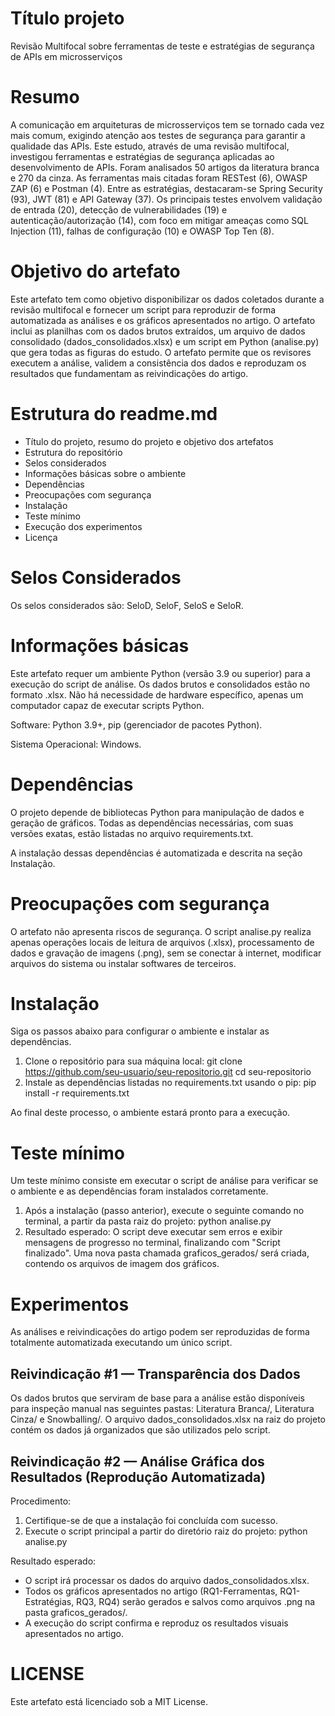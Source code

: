 # Título projeto
Revisão Multifocal sobre ferramentas de teste e estratégias de segurança de APIs em microsserviços
# Resumo
A comunicação em arquiteturas de microsserviços tem se tornado cada vez mais comum, exigindo atenção aos testes de segurança para garantir a qualidade das APIs. Este estudo, através de uma revisão multifocal, investigou ferramentas e estratégias de segurança aplicadas ao desenvolvimento de APIs. Foram analisados 50 artigos da literatura branca e 270 da cinza. As ferramentas mais citadas foram RESTest (6), OWASP ZAP (6) e Postman (4). Entre as estratégias, destacaram-se Spring Security (93), JWT (81) e API Gateway (37). Os principais testes envolvem validação de entrada (20), detecção de vulnerabilidades (19) e autenticação/autorização (14), com foco em mitigar ameaças como SQL Injection (11), falhas de configuração (10) e OWASP Top Ten (8).
# Objetivo do artefato
Este artefato tem como objetivo disponibilizar os dados coletados durante a revisão multifocal e fornecer um script para reproduzir de forma automatizada as análises e os gráficos apresentados no artigo. O artefato inclui as planilhas com os dados brutos extraídos, um arquivo de dados consolidado (dados_consolidados.xlsx) e um script em Python (analise.py) que gera todas as figuras do estudo. O artefato permite que os revisores executem a análise, validem a consistência dos dados e reproduzam os resultados que fundamentam as reivindicações do artigo.

# Estrutura do readme.md
- Título do projeto, resumo do projeto e objetivo dos artefatos
- Estrutura do repositório
- Selos considerados
- Informações básicas sobre o ambiente
- Dependências
- Preocupações com segurança
- Instalação
- Teste mínimo
- Execução dos experimentos
- Licença

# Selos Considerados

Os selos considerados são: SeloD, SeloF, SeloS e SeloR.

# Informações básicas

Este artefato requer um ambiente Python (versão 3.9 ou superior) para a execução do script de análise. Os dados brutos e consolidados estão no formato .xlsx. Não há necessidade de hardware específico, apenas um computador capaz de executar scripts Python.

Software: Python 3.9+, pip (gerenciador de pacotes Python).

Sistema Operacional: Windows.

# Dependências

O projeto depende de bibliotecas Python para manipulação de dados e geração de gráficos. Todas as dependências necessárias, com suas versões exatas, estão listadas no arquivo requirements.txt.

A instalação dessas dependências é automatizada e descrita na seção Instalação.

# Preocupações com segurança

O artefato não apresenta riscos de segurança. O script analise.py realiza apenas operações locais de leitura de arquivos (.xlsx), processamento de dados e gravação de imagens (.png), sem se conectar à internet, modificar arquivos do sistema ou instalar softwares de terceiros.

# Instalação

Siga os passos abaixo para configurar o ambiente e instalar as dependências.
1. Clone o repositório para sua máquina local:
    git clone https://github.com/seu-usuario/seu-repositorio.git
    cd seu-repositorio
2. Instale as dependências listadas no requirements.txt usando o pip:
    pip install -r requirements.txt

Ao final deste processo, o ambiente estará pronto para a execução.

# Teste mínimo

Um teste mínimo consiste em executar o script de análise para verificar se o ambiente e as dependências foram instalados corretamente.

1. Após a instalação (passo anterior), execute o seguinte comando no terminal, a partir da pasta raiz do projeto:
    python analise.py
2. Resultado esperado: O script deve executar sem erros e exibir mensagens de progresso no terminal, finalizando com "Script finalizado". Uma nova pasta chamada graficos_gerados/ será criada, contendo os arquivos de imagem dos gráficos.

# Experimentos

As análises e reivindicações do artigo podem ser reproduzidas de forma totalmente automatizada executando um único script.

## Reivindicação #1 — Transparência dos Dados
Os dados brutos que serviram de base para a análise estão disponíveis para inspeção manual nas seguintes pastas: Literatura Branca/, Literatura Cinza/ e Snowballing/. O arquivo dados_consolidados.xlsx na raiz do projeto contém os dados já organizados que são utilizados pelo script.

## Reivindicação #2 — Análise Gráfica dos Resultados (Reprodução Automatizada)
Procedimento:
1. Certifique-se de que a instalação foi concluída com sucesso.
2. Execute o script principal a partir do diretório raiz do projeto:
    python analise.py

Resultado esperado:
- O script irá processar os dados do arquivo dados_consolidados.xlsx.
- Todos os gráficos apresentados no artigo (RQ1-Ferramentas, RQ1-Estratégias, RQ3, RQ4) serão gerados e salvos como arquivos .png na pasta graficos_gerados/.
- A execução do script confirma e reproduz os resultados visuais apresentados no artigo.

# LICENSE

Este artefato está licenciado sob a MIT License.
